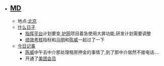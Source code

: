 - ## [MD](<MD.md>)
    - 地点:[北京](<北京.md>)
    - [什么日子](<什么日子.md>)
        - [指挥平台](<指挥平台.md>)计划要变,[护网](<护网.md>)项目着急使用大屏功能,研发计划需要调整
        - [绩效考核](<绩效考核.md>)指标和[马明](<马明.md>)和[陈威](<陈威.md>)一起过了一下
    - [今日记事](<今日记事.md>)
        - [陈威](<陈威.md>)中午去中介那处理租房押金的事情了,到了那中介居然不接电话....
        - 开通了[美团](<美团.md>)[会员](<会员.md>)
